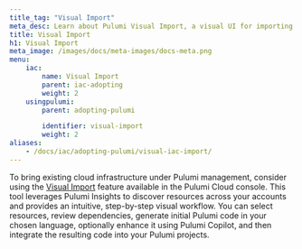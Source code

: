 ```yaml
---
title_tag: "Visual Import"
meta_desc: Learn about Pulumi Visual Import, a visual UI for importing resources into Pulumi IaC.
title: Visual Import
h1: Visual Import
meta_image: /images/docs/meta-images/docs-meta.png
menu:
    iac: 
        name: Visual Import        
        parent: iac-adopting
        weight: 2 
    usingpulumi: 
        parent: adopting-pulumi    

        identifier: visual-import
        weight: 2                    
aliases:
    - /docs/iac/adopting-pulumi/visual-iac-import/
---
```


To bring existing cloud infrastructure under Pulumi management, consider using the [Visual Import](/docs/pulumi-cloud/import/) feature available in the Pulumi Cloud console. This tool leverages Pulumi Insights to discover resources across your accounts and provides an intuitive, step-by-step visual workflow. You can select resources, review dependencies, generate initial Pulumi code in your chosen language, optionally enhance it using Pulumi Copilot, and then integrate the resulting code into your Pulumi projects.
